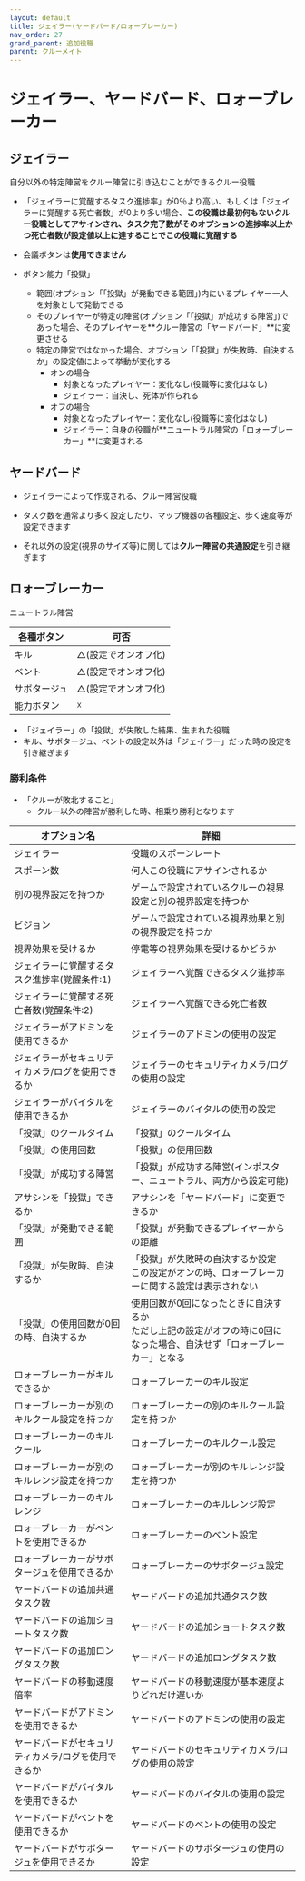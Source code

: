 ```yaml
---
layout: default
title: ジェイラー(ヤードバード/ロォーブレーカー)
nav_order: 27
grand_parent: 追加役職
parent: クルーメイト
---
```


# ジェイラー、ヤードバード、ロォーブレーカー

## ジェイラー

自分以外の特定陣営をクルー陣営に引き込むことができるクルー役職

- 「ジェイラーに覚醒するタスク進捗率」が0％より高い、もしくは「ジェイラーに覚醒する死亡者数」が0より多い場合、**この役職は最初何もないクルー役職としてアサインされ、タスク完了数がそのオプションの進捗率以上かつ死亡者数が設定値以上に達することでこの役職に覚醒する**

- 会議ボタンは**使用できません**
- ボタン能力「投獄」
  - 範囲(オプション「「投獄」が発動できる範囲」)内にいるプレイヤー一人を対象として発動できる
  - そのプレイヤーが特定の陣営(オプション「「投獄」が成功する陣営」)であった場合、そのプレイヤーを**クルー陣営の「ヤードバード」**に変更させる
  - 特定の陣営ではなかった場合、オプション「「投獄」が失敗時、自決するか」の設定値によって挙動が変化する
    - オンの場合
      - 対象となったプレイヤー：変化なし(役職等に変化はなし)
      - ジェイラー：自決し、死体が作られる
    - オフの場合
      - 対象となったプレイヤー：変化なし(役職等に変化はなし)
      - ジェイラー：自身の役職が**ニュートラル陣営の「ロォーブレーカー」**に変更される

## ヤードバード
- ジェイラーによって作成される、クルー陣営役職

- タスク数を通常より多く設定したり、マップ機器の各種設定、歩く速度等が設定できます
- それ以外の設定(視界のサイズ等)に関しては**クルー陣営の共通設定**を引き継ぎます

## ロォーブレーカー

ニュートラル陣営

|  各種ボタン |  可否  |
| ---- | ---- |
|  キル  | △(設定でオンオフ化) |
|  ベント  | △(設定でオンオフ化) |
|  サボタージュ  | △(設定でオンオフ化) |
|  能力ボタン  | ☓ |

- 「ジェイラー」の「投獄」が失敗した結果、生まれた役職
- キル、サボタージュ、ベントの設定以外は「ジェイラー」だった時の設定を引き継ぎます

### 勝利条件
  - 「クルーが敗北すること」
    - クルー以外の陣営が勝利した時、相乗り勝利となります

|  オプション名 |  詳細  |
| ---- | ---- |
|  ジェイラー  | 役職のスポーンレート |
|  スポーン数  | 何人この役職にアサインされるか |
|  別の視界設定を持つか  |  ゲームで設定されているクルーの視界設定と別の視界設定を持つか  |
|  ビジョン  |  ゲームで設定されている視界効果と別の視界設定を持つか  |
|  視界効果を受けるか  |  停電等の視界効果を受けるかどうか  |
|  ジェイラーに覚醒するタスク進捗率(覚醒条件:1)  |  ジェイラーへ覚醒できるタスク進捗率 |
|  ジェイラーに覚醒する死亡者数(覚醒条件:2)  |  ジェイラーへ覚醒できる死亡者数 |
|  ジェイラーがアドミンを使用できるか  |  ジェイラーのアドミンの使用の設定 |
|  ジェイラーがセキュリティカメラ/ログを使用できるか |  ジェイラーのセキュリティカメラ/ログの使用の設定 |
|  ジェイラーがバイタルを使用できるか |  ジェイラーのバイタルの使用の設定 |
|  「投獄」のクールタイム |  「投獄」のクールタイム |
|  「投獄」の使用回数 |  「投獄」の使用回数 |
|  「投獄」が成功する陣営 |  「投獄」が成功する陣営(インポスター、ニュートラル、両方から設定可能) |
|  アサシンを「投獄」できるか |  アサシンを「ヤードバード」に変更できるか |
|  「投獄」が発動できる範囲 | 「投獄」が発動できるプレイヤーからの距離 |
|  「投獄」が失敗時、自決するか | 「投獄」が失敗時の自決するか設定<br>この設定がオンの時、ロォーブレーカーに関する設定は表示されない |
|  「投獄」の使用回数が0回の時、自決するか | 使用回数が0回になったときに自決するか<br>ただし上記の設定がオフの時に0回になった場合、自決せず「ロォーブレーカー」となる |
|  ロォーブレーカーがキルできるか | ロォーブレーカーのキル設定 |
|  ロォーブレーカーが別のキルクール設定を持つか | ロォーブレーカーの別のキルクール設定を持つか |
|  ロォーブレーカーのキルクール | ロォーブレーカーのキルクール設定 |
|  ロォーブレーカーが別のキルレンジ設定を持つか | ロォーブレーカーが別のキルレンジ設定を持つか |
|  ロォーブレーカーのキルレンジ | ロォーブレーカーのキルレンジ設定 |
|  ロォーブレーカーがベントを使用できるか | ロォーブレーカーのベント設定 |
|  ロォーブレーカーがサボタージュを使用できるか | ロォーブレーカーのサボタージュ設定 |
|  ヤードバードの追加共通タスク数 | ヤードバードの追加共通タスク数 |
|  ヤードバードの追加ショートタスク数 | ヤードバードの追加ショートタスク数 |
|  ヤードバードの追加ロングタスク数 | ヤードバードの追加ロングタスク数 |
|  ヤードバードの移動速度倍率 | ヤードバードの移動速度が基本速度よりどれだけ遅いか |
|  ヤードバードがアドミンを使用できるか | ヤードバードのアドミンの使用の設定 |
|  ヤードバードがセキュリティカメラ/ログを使用できるか | ヤードバードのセキュリティカメラ/ログの使用の設定 |
|  ヤードバードがバイタルを使用できるか | ヤードバードのバイタルの使用の設定 |
|  ヤードバードがベントを使用できるか | ヤードバードのベントの使用の設定 |
|  ヤードバードがサボタージュを使用できるか | ヤードバードのサボタージュの使用の設定 |


